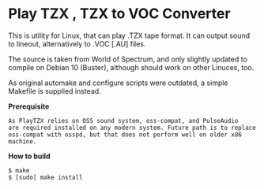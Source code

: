 # Play TZX , TZX to VOC Converter

This is utility for Linux, that can play .TZX tape format. It can output sound to lineout, alternatively to .VOC [.AU] files.

The source is taken from World of Spectrum, and only slightly updated to compile on Debian 10 (Buster), although should work on other Linuces, too.

As original automake and configure scripts were outdated, a simple Makefile is supplied instead.


**Prerequisite**

	As PlayTZX relies on OSS sound system, oss-compat, and PulseAudio
	are required installed on any modern system. Future path is to replace
	oss-compat with osspd, but that does not perform well on older x86 machine.


**How to build**

	$ make
	$ [sudo] make install
